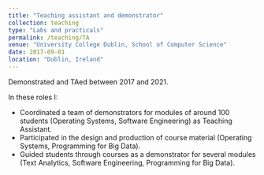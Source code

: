 ```yaml
---
title: "Teaching assistant and demonstrator"
collection: teaching
type: "Labs and practicals"
permalink: /teaching/TA
venue: "University College Dublin, School of Computer Science"
date: 2017-09-01
location: "Dublin, Ireland"
---
```


Demonstrated and TAed between 2017 and 2021.

In these roles I:
- Coordinated a team of demonstrators for modules of around 100 students (Operating Systems, Software Engineering) as Teaching Assistant. 
- Participated in the design and production of course material (Operating Systems, Programming for Big Data).
- Guided students through courses as a demonstrator for several modules (Text Analytics, Software Engineering, Programming for Big Data).
